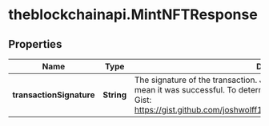 # theblockchainapi.MintNFTResponse

## Properties

Name | Type | Description | Notes
------------ | ------------- | ------------- | -------------
**transactionSignature** | **String** | The signature of the transaction. Just because this is returned does not mean it was successful.  To determine if the mint was successful, use this Gist: https://gist.github.com/joshwolff1/298e8251e43ff9b4815028683b1ca17d  | [optional] 


